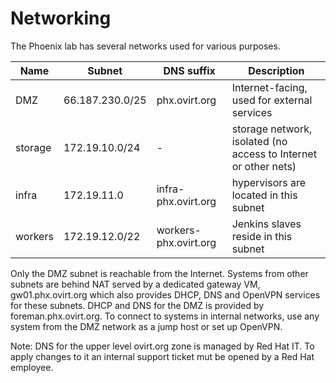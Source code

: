 Networking
==========

The Phoenix lab has several networks used for various purposes.

| Name    | Subnet          | DNS suffix            | Description |
| ------- | --------------- | --------------------- | ----------- |
| DMZ     | 66.187.230.0/25 | phx.ovirt.org         | Internet-facing, used for external services |
| storage | 172.19.10.0/24  | -                     | storage network, isolated (no access to Internet or other nets) |
| infra   | 172.19.11.0     | infra-phx.ovirt.org   | hypervisors are located in this subnet |
| workers | 172.19.12.0/22  | workers-phx.ovirt.org | Jenkins slaves reside in this subnet |

Only the DMZ subnet is reachable from the Internet.
Systems from other subnets are behind NAT served by a dedicated gateway VM, gw01.phx.ovirt.org
which also provides DHCP, DNS and OpenVPN services for these subnets. DHCP and DNS for the DMZ
is provided by foreman.phx.ovirt.org. To connect to systems in internal networks, use any system
from the DMZ network as a jump host or set up OpenVPN.

Note: DNS for the upper level ovirt.org zone is managed by Red Hat IT. To apply changes to it
an internal support ticket mut be opened by a Red Hat employee.